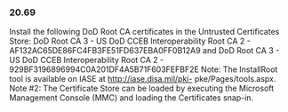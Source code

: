 
### 20.69  
Install the following DoD Root CA certificates in the Untrusted Certificates Store: 
DoD Root CA 3 - US DoD CCEB Interoperability Root CA 2 - 
AF132AC65DE86FC4FB3FE51FD637EBA0FF0B12A9 and 
DoD Root CA 3 - US DoD CCEB Interoperability Root CA 2 - 
929BF3196896994C0A201DF4A5B71F603FEFBF2E 
Note: The InstallRoot tool is available on IASE at http://iase.disa.mil/pki-
pke/Pages/tools.aspx. 
Note #2: The Certificate Store can be loaded by executing the Microsoft Management 
Console (MMC) and loading the Certificates snap-in. 

